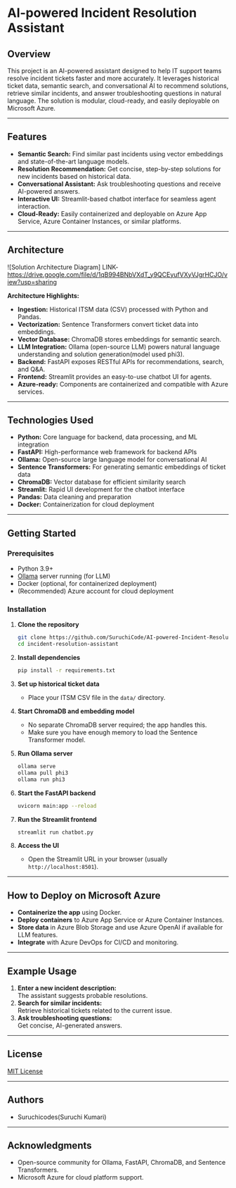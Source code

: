 # AI-powered Incident Resolution Assistant

## Overview

This project is an AI-powered assistant designed to help IT support teams resolve incident tickets faster and more accurately. It leverages historical ticket data, semantic search, and conversational AI to recommend solutions, retrieve similar incidents, and answer troubleshooting questions in natural language. The solution is modular, cloud-ready, and easily deployable on Microsoft Azure.

---

## Features

- **Semantic Search:** Find similar past incidents using vector embeddings and state-of-the-art language models.
- **Resolution Recommendation:** Get concise, step-by-step solutions for new incidents based on historical data.
- **Conversational Assistant:** Ask troubleshooting questions and receive AI-powered answers.
- **Interactive UI:** Streamlit-based chatbot interface for seamless agent interaction.
- **Cloud-Ready:** Easily containerized and deployable on Azure App Service, Azure Container Instances, or similar platforms.

---

## Architecture

![Solution Architecture Diagram] 
LINK- https://drive.google.com/file/d/1qB994BNbVXdT_y9QCEyufVXyVJgrHCJO/view?usp=sharing

**Architecture Highlights:**
- **Ingestion:** Historical ITSM data (CSV) processed with Python and Pandas.
- **Vectorization:** Sentence Transformers convert ticket data into embeddings.
- **Vector Database:** ChromaDB stores embeddings for semantic search.
- **LLM Integration:** Ollama (open-source LLM) powers natural language understanding and solution generation(model used phi3).
- **Backend:** FastAPI exposes RESTful APIs for recommendations, search, and Q&A.
- **Frontend:** Streamlit provides an easy-to-use chatbot UI for agents.
- **Azure-ready:** Components are containerized and compatible with Azure services.

---

## Technologies Used

- **Python:** Core language for backend, data processing, and ML integration
- **FastAPI:** High-performance web framework for backend APIs
- **Ollama:** Open-source large language model for conversational AI
- **Sentence Transformers:** For generating semantic embeddings of ticket data
- **ChromaDB:** Vector database for efficient similarity search
- **Streamlit:** Rapid UI development for the chatbot interface
- **Pandas:** Data cleaning and preparation
- **Docker:** Containerization for cloud deployment

---

## Getting Started

### Prerequisites

- Python 3.9+
- [Ollama](https://ollama.com/) server running (for LLM)
- Docker (optional, for containerized deployment)
- (Recommended) Azure account for cloud deployment

### Installation

1. **Clone the repository**
   ```bash
   git clone https://github.com/SuruchiCode/AI-powered-Incident-Resolution-Assistant.git
   cd incident-resolution-assistant
   ```

2. **Install dependencies**
   ```bash
   pip install -r requirements.txt
   ```

3. **Set up historical ticket data**
   - Place your ITSM CSV file in the `data/` directory.

4. **Start ChromaDB and embedding model**
   - No separate ChromaDB server required; the app handles this.
   - Make sure you have enough memory to load the Sentence Transformer model.

5. **Run Ollama server**
   ```bash
   ollama serve
   ollama pull phi3
   ollama run phi3
   ```

6. **Start the FastAPI backend**
   ```bash
   uvicorn main:app --reload
   ```

7. **Run the Streamlit frontend**
   ```bash
   streamlit run chatbot.py
   ```

8. **Access the UI**
   - Open the Streamlit URL in your browser (usually `http://localhost:8501`).

---

## How to Deploy on Microsoft Azure

- **Containerize the app** using Docker.
- **Deploy containers** to Azure App Service or Azure Container Instances.
- **Store data** in Azure Blob Storage and use Azure OpenAI if available for LLM features.
- **Integrate** with Azure DevOps for CI/CD and monitoring.

---

## Example Usage

1. **Enter a new incident description:**  
   The assistant suggests probable resolutions.
2. **Search for similar incidents:**  
   Retrieve historical tickets related to the current issue.
3. **Ask troubleshooting questions:**  
   Get concise, AI-generated answers.

---

## License

[MIT License](LICENSE)

---

## Authors

- Suruchicodes(Suruchi Kumari)

---

## Acknowledgments

- Open-source community for Ollama, FastAPI, ChromaDB, and Sentence Transformers.
- Microsoft Azure for cloud platform support.
